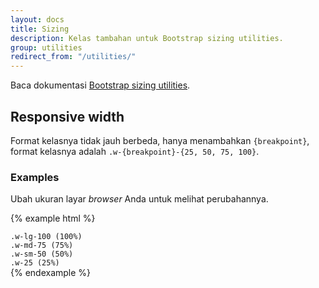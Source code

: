 ```yaml
---
layout: docs
title: Sizing
description: Kelas tambahan untuk Bootstrap sizing utilities.
group: utilities
redirect_from: "/utilities/"
---
```


Baca dokumentasi [Bootstrap sizing utilities](https://v4-alpha.getbootstrap.com/utilities/sizing/).

## Responsive width

Format kelasnya tidak jauh berbeda, hanya menambahkan `{breakpoint}`, format kelasnya adalah `.w-{breakpoint}-{25, 50, 75, 100}`.

### Examples

Ubah ukuran layar *browser* Anda untuk melihat perubahannya.

{% example html %}
<div class="w-25 w-sm-50 w-md-75 w-lg-100 p-3 bg-faded">
  <div class="d-none d-lg-block"><code>.w-lg-100 (100%)</code></div>
  <div class="d-none d-md-block d-lg-none"><code>.w-md-75 (75%)</code></div>
  <div class="d-none d-sm-block d-md-none"><code>.w-sm-50 (50%)</code></div>
  <div class="d-sm-none"><code>.w-25 (25%)</code></div>
</div>
{% endexample %}
